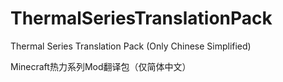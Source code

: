 # ThermalSeriesTranslationPack
Thermal Series Translation Pack (Only Chinese Simplified)

Minecraft热力系列Mod翻译包（仅简体中文）
